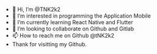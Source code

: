 - 👋 Hi, I’m @TNK2k2
- 👀 I’m interested in programming the Application Mobile
- 🌱 I’m currently learning React Native and Flutter
- 💞️ I’m looking to collaborate on Github and Gitlab
- 📫 How to reach me on Github @tNK2k2
- Thank for visitting my Github.

<!---
TNK2k2/TNK2k2 is a ✨ special ✨ repository because its `README.md` (this file) appears on your GitHub profile.
You can click the Preview link to take a look at your changes.
--->
